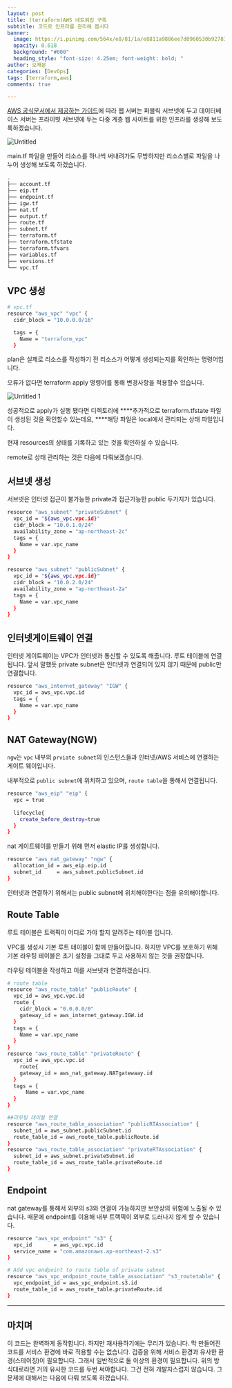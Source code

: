 ```yaml
---
layout: post
title: (terraform)AWS 네트워킹 구축
subtitle: 코드로 인프라를 관리해 봅시다
banner:
  image: https://i.pinimg.com/564x/e8/81/1a/e8811a9886ee7d0960530b92783fd18e.jpg
  opacity: 0.618
  background: "#000"
  heading_style: "font-size: 4.25em; font-weight: bold; "
author: 오재문
categories: [DevOps]
tags: [terraform,aws]
comments: true

---
```




[AWS 공식문서에서 제공하는 가이드](https://docs.aws.amazon.com/ko_kr/vpc/latest/userguide/VPC_Scenario2.html)에 따라  웹 서버는 퍼블릭 서브넷에 두고 데이터베이스 서버는 프라이빗 서브넷에 두는 다중 계층 웹 사이트를 위한 인프라를 생성해 보도록하겠습니다. 

![Untitled](https://user-images.githubusercontent.com/51963264/222951484-c5be7b48-9c92-4791-8bc9-f3a3e22de522.png)

main.tf 파일을 만들어 리소스를 하나씩 써내려가도 무방하지만 리소스별로 파일을 나누어 생성해 보도록 하겠습니다.

```bash
.
├── account.tf
├── eip.tf
├── endpoint.tf
├── igw.tf
├── nat.tf
├── output.tf
├── route.tf
├── subnet.tf
├── terraform.tf
├── terraform.tfstate
├── terraform.tfvars
├── variables.tf
├── versions.tf
└── vpc.tf
```

## VPC 생성

```bash
# vpc.tf
resource "aws_vpc" "vpc" {
  cidr_block = "10.0.0.0/16"

  tags = {
    Name = "terraform_vpc"
  }
```

plan은 실제로 리소스를 작성하기 전 리소스가 어떻게 생성되는지를 확인하는 명령어입니다.

오류가 없다면 terraform apply 명령어를 통해 변경사항을 적용할수 있습니다.

![Untitled 1](https://user-images.githubusercontent.com/51963264/222951502-8054d5b0-e473-4aa5-b868-c38ffed3221a.png)

성공적으로 apply가 실행 됐다면 디렉토리에 ****추가적으로 terraform.tfstate 파일이 생성된 것을 확인할수 있는데요, ****해당 파일은 local에서 관리되는 상태 파일입니다.

현재 resources의 상태를 기록하고 있는 것을 확인하실 수 있습니다.

remote로 상태 관리하는 것은 다음에 다뤄보겠습니다.


## **서브넷 생성**

서브넷은 인터넷 접근이 불가능한 private과 접근가능한 public 두가지가 있습니다.

```bash
resource "aws_subnet" "privateSubnet" {
  vpc_id = "${aws_vpc.vpc.id}"
  cidr_block = "10.0.1.0/24"
  availability_zone = "ap-northeast-2c"
  tags = {
    Name = var.vpc_name
  }
}

resource "aws_subnet" "publicSubnet" {
  vpc_id = "${aws_vpc.vpc.id}"
  cidr_block = "10.0.2.0/24"
  availability_zone = "ap-northeast-2a"
  tags = {
    Name = var.vpc_name
  }
}
```

## 인터넷게이트웨이 연결

인터넷 게이트웨이는 VPC가 인터넷과 통신할 수 있도록 해줍니다. 루트 테이블에 연결됩니다. 앞서 말했듯 private subnet은 인터넷과 연결되어 있지 않기 때문에 public만 연결합니다.

```bash
resource "aws_internet_gateway" "IGW" {
  vpc_id = aws_vpc.vpc.id
  tags = {
    Name = var.vpc_name
  }
}
```

## NAT Gateway(NGW)

`ngw`는 `vpc` 내부의 `prviate subnet`의 인스턴스들과 인터넷/AWS 서비스에 연결하는 게이트 웨이입니다.

내부적으로 `public subnet`에 위치하고 있으며, `route table`을 통해서 연결됩니다. 

```bash
resource "aws_eip" "eip" {
  vpc = true
  
  lifecycle{
    create_before_destroy=true
  }
}
```

nat 게이트웨이를 만들기 위해 먼저 elastic IP를 생성합니다.

```bash
resource "aws_nat_gateway" "ngw" {
  allocation_id = aws_eip.eip.id
  subnet_id     = aws_subnet.publicSubnet.id
}
```

인터넷과 연결하기 위해서는 public subnet에 위치해야한다는 점을 유의해야합니다.

## Route Table

루트 테이블은 트랙픽이 어디로 가야 할지 알려주는 테이블 입니다.

VPC를 생성시 기본 루트 테이블이 함께 만들어집니다. 하지만 VPC를 보호하기 위해 기본 라우팅 테이블은 초기 설정을 그대로 두고 사용하지 않는 것을 권장합니다.

라우팅 테이블을 작성하고 이를 서브넷과 연결하겠습니다.

```bash
# route table
resource "aws_route_table" "publicRoute" {
  vpc_id = aws_vpc.vpc.id
  route {
    cidr_block = "0.0.0.0/0"
    gateway_id = aws_internet_gateway.IGW.id
  }
  tags = {
    Name = var.vpc_name
  }
}
resource "aws_route_table" "privateRoute" {
  vpc_id = aws_vpc.vpc.id
	route{
    gateway_id = aws_nat_gateway.NATgatewaay.id
  }
  tags = {
      Name = var.vpc_name
  }
}

##라우팅 테이블 연결
resource "aws_route_table_association" "publicRTAssociation" {
  subnet_id = aws_subnet.publicSubnet.id
  route_table_id = aws_route_table.publicRoute.id
}
resource "aws_route_table_association" "privateRTAssociation" {
  subnet_id = aws_subnet.privateSubnet.id
  route_table_id = aws_route_table.privateRoute.id
}
```

 

## Endpoint

nat gateway를 통해서 외부의 s3와 연결이 가능하지만 보안상의 위험에 노출될 수 있습니다. 때문에 endpoint를 이용해 내부 트랙픽이 외부로 드러나지 않게 할 수 있습니다.

```bash
resource "aws_vpc_endpoint" "s3" {
  vpc_id       = aws_vpc.vpc.id
  service_name = "com.amazonaws.ap-northeast-2.s3"
}

# Add vpc endpoint to route table of private subnet
resource "aws_vpc_endpoint_route_table_association" "s3_routetable" {
  vpc_endpoint_id = aws_vpc_endpoint.s3.id
  route_table_id = aws_route_table.privateRoute.id
} 
```
---
## 마치며

이 코드는 완벽하게 동작합니다. 하지만 재사용하기에는 무리가 있습니다. 막 만들어진 코드를 서비스 환경에 바로 적용할 수는 없습니다. 검증을 위해 서비스 환경과 유사한 환경(스테이징)이 필요합니다. 그래서 일반적으로 둘 이상의 환경이 필요합니다. 위의 방식대로라면 거의 유사한 코드를 두번 써야합나다. 그건 전혀 개발자스럽지 않습니다. 그 문제에 대해서는 다음에 다뤄 보도록 하겠습니다.